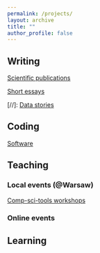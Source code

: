 ```yaml
---
permalink: /projects/
layout: archive
title: ""
author_profile: false
---
```


## Writing

[Scientific publications](publications.md)

[Short essays](short.md)

[//]: [Data stories](data.md)


## Coding

[Software](software.md)


## Teaching

### Local events (@Warsaw)

[Comp-sci-tools workshops](https://comp-sci-tools.github.io/)

### Online events


## Learning




